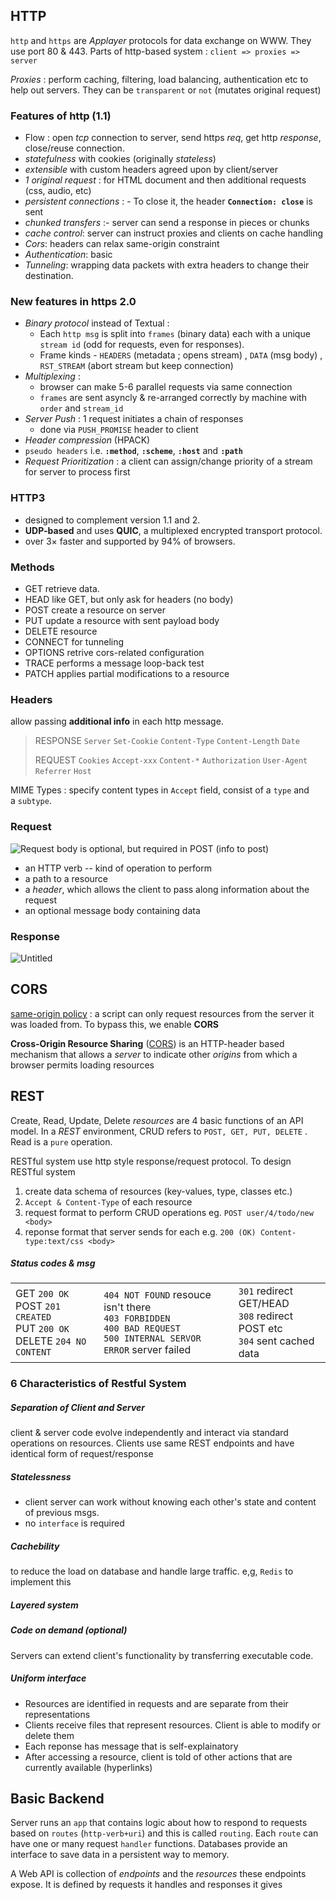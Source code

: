 ## HTTP

`http` and `https` are *Applayer* protocols for data exchange on WWW. They use port 80 & 443.
Parts of http-based system : `client => proxies => server`

*Proxies* : perform caching, filtering, load balancing, authentication etc to help out servers. They can be `transparent` or `not` (mutates original request)

### Features of http (1.1)
- Flow : open *tcp* connection to server, send https *req*, get http *response*, close/reuse connection.
- *statefulness*  with cookies (originally *stateless*)
- *extensible* with custom headers agreed upon by client/server
- *1 original request* : for HTML document and then additional requests (css, audio, etc)
- *persistent connections* : - To close it, the header **`Connection: close`** is sent
- *chunked transfers* :- server can send a response in pieces or chunks
- *cache control*: server can instruct proxies and clients on cache handling
- *Cors*: headers can relax same-origin constraint
- *Authentication*: basic
- *Tunneling*: wrapping data packets with extra headers  to change their destination.

### New features in https 2.0
- *Binary protocol* instead of Textual :
	- Each `http msg` is split into `frames` (binary data) each with a unique `stream id` (odd for requests, even for responses). 
	- Frame kinds - `HEADERS` (metadata ; opens stream) , `DATA` (msg body) , `RST_STREAM` (abort stream but keep connection)
- *Multiplexing* : 
	- browser can make 5-6 parallel requests via same connection
	- `frames` are sent asyncly & re-arranged correctly by machine with `order` and `stream_id`
- *Server Push* : 1 request initiates a chain of responses
	- done via `PUSH_PROMISE` header to client
- *Header compression* (HPACK)
- `pseudo headers` i.e. **`:method`**, **`:scheme`**, **`:host`** and **`:path`**
- *Request Prioritization* : a client can assign/change priority of a stream for server to process first

### HTTP3
- designed to complement version 1.1 and 2. 
- **UDP-based** and uses **QUIC**, a multiplexed encrypted transport protocol.
- over 3× faster and supported by 94% of browsers.

### Methods
- GET retrieve data.
- HEAD like GET, but only ask for headers (no body)
- POST create a resource on server
- PUT update a resource with sent payload body
- DELETE resource
- CONNECT for tunneling 
- OPTIONS retrive cors-related configuration
- TRACE performs a message loop-back test 
- PATCH applies partial modifications to a resource

### Headers 
allow passing **additional info** in each http message.
> RESPONSE
> `Server` `Set-Cookie` `Content-Type` `Content-Length` `Date`
> 
> REQUEST
> `Cookies` `Accept-xxx` `Content-*` `Authorization` `User-Agent` `Referrer` `Host`

MIME Types : specify content types in `Accept` field, consist of a `type` and a `subtype`.

### Request 
![Request body is optional, but required in POST (info to post)](Untitled%201.png)
- an HTTP verb -- kind of operation to perform
- a path to a resource
- a _header_, which allows the client to pass along information about the request
- an optional message body containing data

### Response
![Untitled](Untitled%202.png) 

## CORS

[same-origin policy](https://developer.mozilla.org/en-US/docs/Web/Security/Same-origin_policy) : a script can only request resources from the server it was loaded from. To bypass this, we enable **CORS** 

**Cross-Origin Resource Sharing** ([CORS](https://developer.mozilla.org/en-US/docs/Glossary/CORS)) is an HTTP-header based mechanism that allows a *server* to indicate other *origins* from which a browser permits loading resources

## REST

Create, Read, Update, Delete *resources* are 4 basic functions of an API model. In a *REST* environment, CRUD refers to `POST, GET, PUT, DELETE` . Read is a `pure` operation. 

RESTful system use http style response/request protocol. To design RESTful system
1. create data schema of resources (key-values, type, classes etc.)
2. `Accept & Content-Type` of each resource
3. request format to perform CRUD operations eg. `POST user/4/todo/new <body>`
4. reponse format that server sends for each e.g. `200 (OK) Content-type:text/css <body>`

##### Status codes & msg
|  |  |  |
| ---- | ---- | ---- |
| GET `200 OK` <br>POST `201 CREATED`  <br>PUT `200 OK` <br>DELETE `204 NO CONTENT` | `404 NOT FOUND` resouce isn't there <br>`403 FORBIDDEN`<br>`400 BAD REQUEST` <br> `500 INTERNAL SERVOR ERROR` server failed | `301`  redirect GET/HEAD<br>`308` redirect POST etc<br>`304` sent cached data |
### 6 Characteristics of Restful System

##### Separation of Client and Server
client & server code evolve independently and interact via standard operations on resources. 
Clients use same REST endpoints and have identical form of request/response
##### Statelessness
- client server can work without knowing each other's state and content of previous msgs.
- no `interface` is required
##### Cachebility
to reduce the load on database and handle large traffic. e,g, `Redis` to implement this
##### Layered system
##### Code on demand (optional)
Servers can extend client's functionality by transferring executable code.
##### Uniform interface
- Resources are identified in requests and are separate from their representations
- Clients receive files that represent resources. Client is able to modify or delete them
- Each reponse has message that is self-explainatory
- After accessing a resource, client is told of other actions that are currently available (hyperlinks)

## Basic Backend

Server runs an `app` that contains logic about how to respond to requests based on `routes` (`http-verb+uri`) and this is called `routing`. Each `route` can have one or many request `handler` functions. 
Databases provide an interface to save data in a persistent way to memory. 

A Web API is collection of *endpoints* and the *resources* these endpoints expose. It is defined by requests it handles and responses it gives
